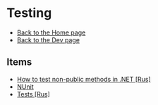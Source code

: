 # Testing

- [Back to the Home page](../../README.md)
- [Back to the Dev page](../README.md)

## Items
- [How to test non-public methods in .NET [Rus]](How%20to%20test%20non-public%20methods%20in%20.NET%20[Rus].md)
- [NUnit](NUnit.md)
- [Tests [Rus]](Tests%20[Rus].md)
